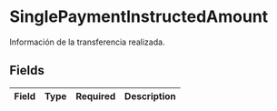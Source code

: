 # SinglePaymentInstructedAmount

Información de la transferencia realizada.


## Fields

| Field       | Type        | Required    | Description |
| ----------- | ----------- | ----------- | ----------- |